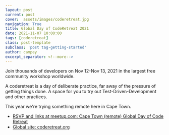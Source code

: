 ```yaml
---
layout: post
current: post
cover:  assets/images/coderetreat.jpg
navigation: True
title: Global Day of CodeRetreat 2021
date: 2021-11-07 10:00:00
tags: [coderetreat]
class: post-template
subclass: 'post tag-getting-started'
author: campey
excerpt_separator: <!--more-->
---
```


Join thousands of developers on Nov 12-Nov 13, 2021 in the largest free community workshop worldwide.

<!--more-->

A coderetreat is a day of deliberate practice, far away of the pressure of getting things done. A space for you to try out Test-Driven-Development and other practices.

This year we're trying something remote here in Cape Town.
 * [RSVP and links at meetup.com: Cape Town (remote) Global Day of Code Retreat](https://www.meetup.com/Cape-Town-Software-Developers/events/281947772/)
 * [Global site: coderetreat.org](https://www.coderetreat.org/)